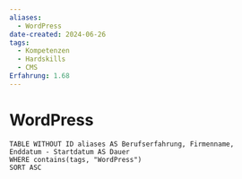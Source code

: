 ```yaml
---
aliases:
  - WordPress
date-created: 2024-06-26
tags:
  - Kompetenzen
  - Hardskills
  - CMS
Erfahrung: 1.68
---
```

# WordPress

```dataview
TABLE WITHOUT ID aliases AS Berufserfahrung, Firmenname,
Enddatum - Startdatum AS Dauer
WHERE contains(tags, "WordPress")
SORT ASC
```

